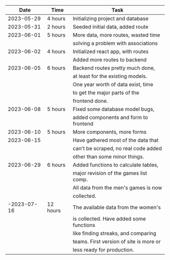 | Date        | Time     | Task                                    |
| ----------- | -------- | --------------------------------------- |
| 2023-05-29  | 4 hours  | Initializing project and database       |
| 2023-05-31  | 2 hours  | Seeded initial data, added route        |
| 2023-06-01  | 5 hours  | More data, more routes, wasted time     |
|             |          | solving a problem with associations     |
| 2023-06-02  | 4 hours  | Initialized react app, with routes      |
|             |          | Added more routes to backend            |
| 2023-06-05  | 6 hours  | Backend routes pretty much done,        |
|             |          | at least for the existing models.       |
|             |          | One year worth of data exist, time      |
|             |          | to get the major parts of the           |
|             |          | frontend done.                          |
| 2023-06-08  | 5 hours  | Fixed some database model bugs,         |
|             |          | added components and form to frontend   |
| 2023-06-10  | 5 hours  | More components, more forms             |
| 2023-06-15  |          | Have gathered most of the data that     |
|             |          | can't be scraped, no real code added    |
|             |          | other than some minor things.           |
| 2023-06-29  | 6 hours  | Added functions to calculate tables,    |
|             |          | major revision of the games list comp.  |
|             |          | All data from the men's games is now    |
|             |          | collected.                              |
| -2023-07-16 | 12 hours | The available data from the women's     |
|             |          | is collected. Have added some functions |
|             |          | like finding streaks, and comparing     |
|             |          | teams. First version of site is more or |
|             |          | less ready for production.              |
